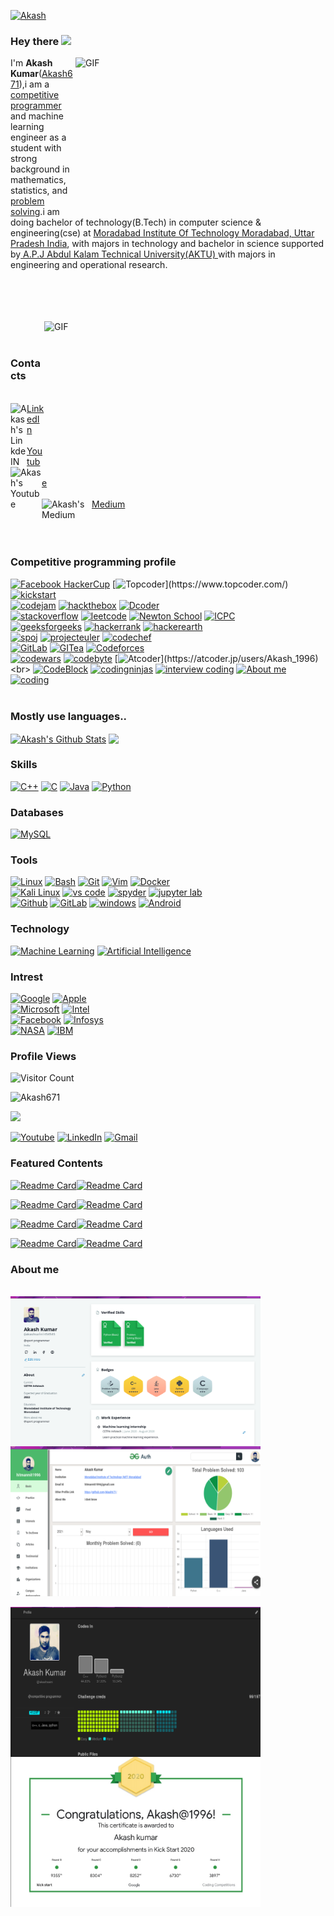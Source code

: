 
[![Akash](https://img.shields.io/badge/Akash%20Kumar%20(programmer⭐⭐⭐)-violet?style=for-the-badge&logo=github&logoColor=purple)](http://www.github.com/Akash671) 
### Hey there <img src="https://media.giphy.com/media/hvRJCLFzcasrR4ia7z/giphy.gif" width="25px"> 

<img align="right" alt="GIF" src="https://camo.githubusercontent.com/97d1828fe16ccca3417229fc085cfc96062bd74c8787f80131ddc9462ce4ed51/68747470733a2f2f736f6669616e6568616d6c616f75692e6769746875622e696f2f6a756e6b2f6c6f636b646f6f722f6c6f676f732f6c6f676f323035783235302e676966?raw=true" width="400" height="250"/>




I'm **Akash Kumar**(<a href="https://github.com/Akash671/" target="_blank">Akash671</a>),i am a <a href="https://code.dcoder.tech/profile/akashsaini">competitive programmer</a> and machine learning engineer as a student with strong background in mathematics, statistics, and <a href="https://www.hackerrank.com/akashsaini454545">problem solving</a>.i am doing bachelor of technology(B.Tech) in computer science & engineering(cse) at <a href="https://www.mitmoradabad.edu.in/" target="_blank"> Moradabad Institute Of Technology Moradabad, Uttar Pradesh India</a>, with majors in technology and bachelor in science supported by<a href="https://aktu.ac.in/"> A.P.J Abdul Kalam Technical University(AKTU) </a>with majors in engineering and operational research.</a>

<br>
<br>
<br>
<br>
<img align="right" alt="GIF" src="https://cdn.dribbble.com/users/2344801/screenshots/4774578/alphatestersanimation2.gif?raw=true" width="450" height="250"/>
<br>
<br>

### Contacts
<br>
<img align="left" alt="Akash's LinkdeIN" width="26px" src="https://image.flaticon.com/icons/png/512/174/174857.png"/> <a href="https://www.linkedin.com/in/akash-kumar-52563018a/">LinkedIn</a>
<br>
<br>
<img align="left" alt="Akash's Youtube" width="50px" src="https://upload.wikimedia.org/wikipedia/commons/thumb/e/e1/Logo_of_YouTube_%282015-2017%29.svg/1200px-Logo_of_YouTube_%282015-2017%29.svg.png"/> <a href="https://www.youtube.com/channel/UCdS5sKVVkfv8ULgbIBNJxQQ">Youtube</a>
<br><br>
<img align="left" alt="Akash's Medium" width="80px" src="https://miro.medium.com/max/8976/1*Ra88BZ-CSTovFS2ZSURBgg.png"/> <a href="https://medium.com/@akashsaininasa">Medium</a>
<br>
<br>
<br>
<br>

### Competitive programming profile
[![Facebook HackerCup](https://img.shields.io/badge/Facebook%20HackerCup-blueviolet?style=for-the-badge&logo=Facebook&logoColor=purple)](https://www.facebook.com/codingcompetitions/hacker-cup/)  [![Topcoder](https://img.shields.io/badge/-Topcoder(Akash__1996)-purple?style=for-the-badge&logo=Topcoder&logoColor=black)](https://www.topcoder.com/) [![kickstart](https://img.shields.io/badge/-google%20kick%20start(Akash%401996)-ff69b4?style=for-the-badge&logo=google&logoColor=purple)](https://codingcompetitions.withgoogle.com/kickstart/certificate/summary/000000000019ffc6)
<br>
[![codejam](https://img.shields.io/badge/-google%20code%20jam(Akash%401996)-yellow?style=for-the-badge&logo=google&logoColor=purple)](https://codingcompetitions.withgoogle.com/codejam/certificate/summary/00000000001857b3)  [![hackthebox](https://img.shields.io/badge/%20%20%20%20%20H-hackthebox(kal103)%20%20-pink?style=for-the-badge&logo=hackthebox&logoColor=yellow)](https://app.hackthebox.eu/profile/595653) [![Dcoder](https://img.shields.io/badge/%20%20%20%20%20%20D-dcoder(akashsaini)-blue?style=for-the-badge&logo=Dcoder&logoColor=green)](https://code.dcoder.tech/profile/akashsaini)
<br>
[![stackoverflow](https://img.shields.io/badge/%20%20%20-stackoverflow-pink?style=for-the-badge&logo=stackoverflow&logoColor=purple)](https://stackoverflow.com/users/14312178/akash-kumar?tab=profile/) [![leetcode](https://img.shields.io/badge/-leetcode(Akashsainimit1996)-gold?style=for-the-badge&logo=leetcode&logoColor=purple)](https://leetcode.com/Akashmit1996/) [<img alt="Newton School" src="https://img.shields.io/badge/-newtonschool(akashsainimit)-orange"/>](https://my.newtonschool.co/user/akashsainimit/) [<img alt="ICPC" src="https://img.shields.io/badge/-ICPC-magenta"/>](https://icpc.global/private/profile/584919) 
<br>
[![geeksforgeeks](https://img.shields.io/badge/-geeksforgeek(hitmanmit1996)-lightgreen?style=for-the-badge&logo=geeksforgeeks&logoColor=purple)](https://auth.geeksforgeeks.org/user/hitmanmit1996/practice/)  [![hackerrank](https://img.shields.io/badge/-Hackerrank(akashsaini454545)-purple?style=for-the-badge&logo=hackerrank&logoColor=blue)](https://www.hackerrank.com/akashsaini454545) [![hackerearth](https://img.shields.io/badge/-Hackerearth(%40akash4031)-blue?style=for-the-badge&logo=hackerearth&logoColor=purple)](http://www.hackerearth.com/@akash4031)
<br>
[![spoj](https://img.shields.io/badge/-spoj(kal103)-SeaGreen2?style=for-the-badge&logo=spoj&logoColor=purple)](https://www.spoj.com/users/kal103/) [![projecteuler](https://img.shields.io/badge/-projecteuler(Akash1996)-gold?style=for-the-badge&logo=projecteuler&logoColor=green)](https://projecteuler.net/profile/Akash1996.png) [![codechef](https://img.shields.io/badge/-codechef(akash1996kumar)-cyan?style=for-the-badge&logo=CodeChef&logoColor=yellow)](https://www.codechef.com/users/akash1996kumar) 
<br>
[![GitLab](https://img.shields.io/badge/-gitlab(Akash671)-pink?style=for-the-badge&logo=GitLab&logoColor=purple)](https://gitlab.com/Akash671) [![GITea](https://img.shields.io/badge/-Gitea(Akash671)-violet?style=for-the-badge&logo=Gitea&logoColor=black)](https://try.gitea.io/Akash671) [<img alt="Codeforces" src="https://img.shields.io/badge/-codeforces(akashsaini(454545)-purple"/>](http://codeforces.com/profile/akashsaini454545)
<br>
[![codewars](https://img.shields.io/badge/-codewars(Akash671)-gold?style=for-the-badge&logo=Codewars&logoColor=purple)](https://www.codewars.com/users/Akash671)  [![codebyte](https://img.shields.io/badge/-coderbyte(Akash1996)-magenta?style=for-the-badge&logo=Coderbyte&logoColor=yellow)](https://www.coderbyte.com/profile/Akash1996) [![Atcoder](https://img.shields.io/badge/-Atcoder(Akash__1996)-SeaGreen2?style=for-the-badge&logo=AtCoder&logoColor=green)](https://atcoder.jp/users/Akash_1996)
<br>
[<img alt="CodeBlock" src="https://img.shields.io/badge/-codeblock(Akash%20kumar)-purple"/>](https://hack.codingblocks.com/app/users/259785) [<img alt="codingninjas" src="https://img.shields.io/badge/-coding%20ninjas-blue"/>](https://hack.codingblocks.com/app/users/259785) [<img alt="interview coding" src="https://img.shields.io/badge/-interview%20coding-cyan2"/>](https://www.techiedelight.com/data-structures-and-algorithms-problems/) [<img alt="About me" src="https://img.shields.io/badge/-About%20me(Akash%20kumar)-violet"/>](https://githubmemory.com/@Akash671)
[<img alt="coding" src="https://img.shields.io/badge/-coding(Akash%20kumar)-red"/>](https://edabit.com/user/T6wFB74XCpxnFoQG4)
<br>
<br>


### Mostly use languages..
<a href="https://github.com/Akash671">
<img align="center" alt="Akash's Github Stats" src="https://github-readme-stats.vercel.app/api?username=Akash671&show_icons=true&hide_border=true&count_private=true&include_all_commits=true&theme=radical" /></a>     <a href="https://github.com/Akash671">
  <img align="center" src="https://github-readme-stats.vercel.app/api/top-langs/?username=Akash671&layout=compact&theme=radical&langs_count=10" />
</a>            

### Skills
[![C++](https://img.shields.io/badge/-C%2B%2B-purple?style=for-the-badge&logo=C++&logoColor=purple)](https://www.hackerrank.com/akashsaini454545)  [![C](https://img.shields.io/badge/-C%20Language-deep%20pink?style=for-the-badge&logo=C&logoColor=SeaGreen)](https://www.hackerrank.com/akashsaini454545)  [![Java](https://img.shields.io/badge/-Java-SeaGreen2?style=for-the-badge&logo=java&logoColor=purple)](https://www.hackerrank.com/akashsaini454545)  [![Python](https://img.shields.io/badge/Python-F1C3A0?style=for-the-badge&logo=python&logoColor=SeaGreen)](https://www.hackerrank.com/akashsaini454545)
### Databases
[![MySQL](https://img.shields.io/badge/MySQL-FAD7A0?style=for-the-badge&logo=mysql&logoColor=purple)](http://www.ecmascript.org/)
### Tools
[![Linux](https://img.shields.io/badge/Linux-FAD7A0?style=for-the-badge&logo=linux&logoColor=purple)](https://ubuntu.com/)  [![Bash](https://img.shields.io/badge/Bash-F8D1A4?style=for-the-badge&logo=gnu-bash&logoColor=purple)](https://www.gnu.org/software/bash/)  [![Git](https://img.shields.io/badge/Git-F5CBA7?style=for-the-badge&logo=git&logoColor=purple)](https://git-scm.com/)  [![Vim](https://img.shields.io/badge/Vim-F1C3A0?style=for-the-badge&logo=vim&logoColor=purple)](https://git-scm.com/) [![Docker](https://img.shields.io/badge/Docker-F1C3A0?style=for-the-badge&logo=docker&logoColor=purple)](https://hub.docker.com/u/kal103)
<br>
[![Kali Linux](https://img.shields.io/badge/-Kali%20Linux%20-purple?style=for-the-badge&logo=kali-linux&logoColor=FAD7A0)](https://kali.org/)  [![vs code](https://img.shields.io/badge/-vs%20code-light%20blue%20?style=for-the-badge&logo=microsoft&logoColor=FAD7A0)](https://code.visualstudio.com/)  [![spyder](https://img.shields.io/badge/-spyder%20-magenta?style=for-the-badge&logo=anaconda&logoColor=purple)](https://www.anaconda.com/products/individual)  [![jupyter lab](https://img.shields.io/badge/-jupyter%20lab-gold?style=for-the-badge&logo=jupyter&logoColor=purple)](https://jupyter.org/)
<br>
[![Github](https://img.shields.io/badge/github-purple?style=for-the-badge&logo=github&logoColor=FAD7A0)](https://github.com/Akash671)  [![GitLab](https://img.shields.io/badge/gitlab-violet?style=for-the-badge&logo=gitlab&logoColor=FAD7A0)](https://gitlab.com/Akash671)  [![windows](https://img.shields.io/badge/-windows%20-magenta?style=for-the-badge&logo=windows&logoColor=purple)](https://www.microsoft.com/en-in/windows) [![Android](https://img.shields.io/badge/-android%20studio-magenta?style=for-the-badge&logo=android&logoColor=purple)](https://www.android.com/)


### Technology
[![Machine Learning](https://img.shields.io/badge/-Machine%20Learning-blueviolet?style=for-the-badge&logo=machine-learning&logoColor=purple)](https://en.m.wikipedia.org/wiki/Machine_learning)  [![Artificial Intelligence](https://img.shields.io/badge/-Artificial%20Intelligence(AI)%20-SeaGreen2?style=for-the-badge&logo=AI&logoColor=purple)](https://en.m.wikipedia.org/wiki/Artificial_intelligence)
<br>

### Intrest
[![Google](https://img.shields.io/badge/-Google-blueviolet?style=for-the-badge&logo=google&logoColor=red)](https://www.google.com/)  [![Apple](https://img.shields.io/badge/-Apple-blue?style=for-the-badge&logo=Apple&logoColor=black)](https://www.apple.com/)
<br>
[![Microsoft](https://img.shields.io/badge/-Microsoft-red?style=for-the-badge&logo=microsoft&logoColor=black)](https://www.microsoft.com/)  [![Intel](https://img.shields.io/badge/-Intel-gold?style=for-the-badge&logo=intel&logoColor=purple)](https://www.intel.com/)
<br>
[![Facebook](https://img.shields.io/badge/-Facebook-blueviolet?style=for-the-badge&logo=facebook&logoColor=magenta)](https://www.facebook.com/)  [![Infosys](https://img.shields.io/badge/-Infosys-blue?style=for-the-badge&logo=infosys&logoColor=SeaGreen)](https://www.infosys.com/)
<br>
[![NASA](https://img.shields.io/badge/-NASA-cyan?style=for-the-badge&logo=nasa&logoColor=blue)](https://www.nasa.com/)  [![IBM](https://img.shields.io/badge/-IBM-violet?style=for-the-badge&logo=ibm&logoColor=SeaGreen2)](https://www.ibm.com/)
<br>
### Profile Views

![Visitor Count](https://profile-counter.glitch.me/{Akash671}/count.svg)

<p align="left"> 
  <img src="https://komarev.com/ghpvc/?username=Akash671&label=PROFILE+VIEWS" alt="Akash671"/> 
</p>

<p align="left">	  
 <a href="https://Akash671.github.io/"><img src="https://hits.seeyoufarm.com/api/count/incr/badge.svg?url=https%3A%2F%2FAkash671.github.io&count_bg=%2379C83D&title_bg=%23555555&icon=&icon_color=%23E7E7E7&title=HOME+PAGE+VIEWS&edge_flat=false"/></a>
</p>	

[<img alt="Youtube" src="https://img.shields.io/badge/Youtube%20-%23FF0000.svg?&style=for-the-badge&logo=YouTube&logoColor=white"/>](https://www.youtube.com/channel/UCdS5sKVVkfv8ULgbIBNJxQQ) 
[<img alt="LinkedIn" src="https://img.shields.io/badge/linkedin%20-%230077B5.svg?&style=for-the-badge&logo=linkedin&logoColor=white"/>](https://www.linkedin.com/in/akash-kumar-52563018a/) 
[<img alt="Gmail" src="https://img.shields.io/badge/@hitmanmit1996@GMAİL.COM-D14836?style=for-the-badge&logo=gmail&logoColor=white" />](hitmanmit1996@gmail.com)


### Featured Contents

[![Readme Card](https://github-readme-stats.vercel.app/api/pin/?username=Akash671&repo=ML-Project&theme=tokyonight)](https://github.com/Akash671/ML-Project)[![Readme Card](https://github-readme-stats.vercel.app/api/pin/?username=Akash671&repo=Algorithms&theme=tokyonight)](https://github.com/Akash671/Algorithms)

[![Readme Card](https://github-readme-stats.vercel.app/api/pin/?username=Akash671&repo=KickStart&theme=tokyonight)](https://github.com/Akash671/KickStart)[![Readme Card](https://github-readme-stats.vercel.app/api/pin/?username=Akash671&repo=geeksforgeeks&theme=tokyonight)](https://github.com/Akash671/geeksforgeeks)

[![Readme Card](https://github-readme-stats.vercel.app/api/pin/?username=Akash671&repo=linux_script&theme=tokyonight)](https://github.com/Akash671/linux_script)[![Readme Card](https://github-readme-stats.vercel.app/api/pin/?username=Akash671&repo=Codechef&theme=tokyonight)](https://github.com/Akash671/Codechef)

[![Readme Card](https://github-readme-stats.vercel.app/api/pin/?username=Akash671&repo=AI&theme=tokyonight)](https://github.com/Akash671/AI)[![Readme Card](https://github-readme-stats.vercel.app/api/pin/?username=Akash671&repo=C_C-&theme=tokyonight)](https://github.com/Akash671/C_C-)
<br>

### About me
<br>
<img align="left" alt="GIF" src="https://github.com/Akash671/About_me/blob/main/hck.png?raw=true" width="400" height="240"/> <img align="center" alt="sGIF" src="https://github.com/Akash671/About_me/blob/main/gfg.png?raw=true" width="400" height="240"/>
<br>
<br>
<img align="left" alt="GIF" src="https://github.com/Akash671/About_me/blob/main/decoder.png?raw=true" width="400" height="240"/><img align="center" alt="GIF" src="https://github.com/Akash671/About_me/blob/main/google.jpg?raw=true" width="400" height="240"/>
